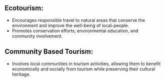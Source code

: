 ## Ecotourism:
 - Encourages responsible travel to natural areas that conserve the environment and improve the well-being of local-people.
 - Promotes conservation efforts, environmental education, and community involvement.

## Community Based Tourism:
 - Involves local communities in tourism activities, allowing them to benefit economically and socially from tourism while preserving their cultural heritage.
